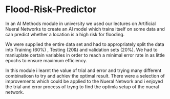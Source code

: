 # Flood-Risk-Predictor
In an AI Methods module in university we used our lectures on Artificial Nueral Networks to create an AI model which trains itself on some data and can predict whether a location is a high risk for flooding.

We were supplied the entire data set and had to appropriately split the data into Training (60%) , Testing (20&) and validation sets (20%). We had to maniuplate certain variables in order to reach a minimal error rate in as little epochs to ensure maximum efficiency.

In this module i learnt the value of trial and error and trying many different combinatiosn to try and achiev the optimal result. There were a selection of improvements which could be applied to the Nueral Network and i enjoyed the trial and error process of tryng to find the optimla setup of the nueral network.
